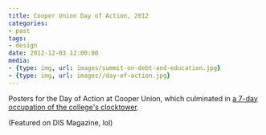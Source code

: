 ```yaml
---
title: Cooper Union Day of Action, 2012
categories:
- past
tags:
- design
date: 2012-12-03 12:00:00
media:
- {type: img, url: images/summit-on-debt-and-education.jpg}
- {type: img, url: images//day-of-action.jpg}
---
```

Posters for the Day of Action at Cooper Union, which culminated in [a 7-day occupation of the college's clocktower](https://www.youtube.com/watch?v=YhbtJ_ynMRk).

(Featured on DIS Magazine, lol)
